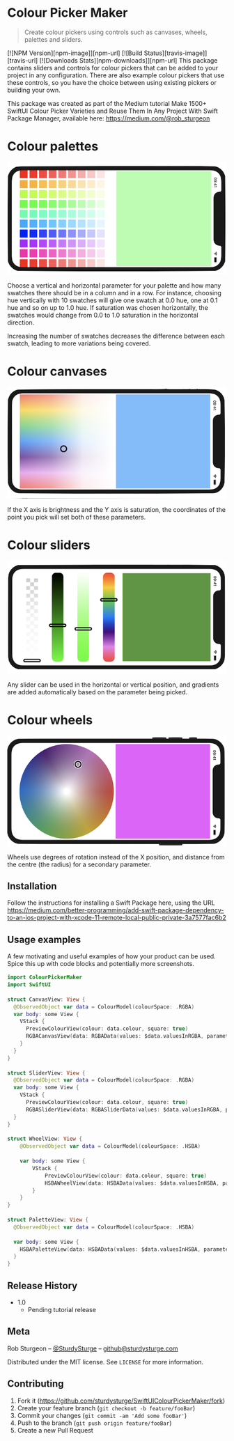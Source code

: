 # Colour Picker Maker
> Create colour pickers using controls such as canvases, wheels, palettes and sliders.

[![NPM Version][npm-image]][npm-url]
[![Build Status][travis-image]][travis-url]
[![Downloads Stats][npm-downloads]][npm-url]
This package contains sliders and controls for colour pickers that can be added to your project in any configuration. There are also example colour pickers that use these controls, so you have the choice between using existing pickers or building your own.

This package was created as part of the Medium tutorial Make 1500+ SwiftUI Colour Picker Varieties and Reuse Them In Any Project With Swift Package Manager, available here: https://medium.com/@rob_sturgeon

# Colour palettes

![Palettes](/Images/palette.png)

Choose a vertical and horizontal parameter for your palette and how many swatches there should be in a column and in a row. For instance, choosing hue vertically with 10 swatches will give one swatch at 0.0 hue, one at 0.1 hue and so on up to 1.0 hue. If saturation was chosen horizontally, the swatches would change from 0.0 to 1.0 saturation in the horizontal direction.

Increasing the number of swatches decreases the difference between each swatch, leading to more variations being covered.

# Colour canvases

![Canvases](/Images/canvas.png)

If the X axis is brightness and the Y axis is saturation, the coordinates of the point you pick will set both of these parameters.

# Colour sliders

![Canvases](/Images/sliders.png)

Any slider can be used in the horizontal or vertical position, and gradients are added automatically based on the parameter being picked.

# Colour wheels

![Canvases](/Images/wheel.png)

Wheels use degrees of rotation instead of the X position, and distance from the centre (the radius) for a secondary parameter.

## Installation

Follow the instructions for installing a Swift Package here, using the URL
https://medium.com/better-programming/add-swift-package-dependency-to-an-ios-project-with-xcode-11-remote-local-public-private-3a7577fac6b2

## Usage examples

A few motivating and useful examples of how your product can be used. Spice this up with code blocks and potentially more screenshots.

```swift
import ColourPickerMaker
import SwiftUI

struct CanvasView: View {
  @ObservedObject var data = ColourModel(colourSpace: .RGBA)
  var body: some View {
    VStack {
      PreviewColourView(colour: data.colour, square: true)
      RGBACanvasView(data: RGBAData(values: $data.valuesInRGBA, parameters: (.red, .green)))
    }
  }
}

struct SliderView: View {
  @ObservedObject var data = ColourModel(colourSpace: .RGBA)
  var body: some View {
    VStack {
      PreviewColourView(colour: data.colour, square: true)
      RGBASliderView(data: RGBASliderData(values: $data.valuesInRGBA, parameter: .red, orientation: .horizontal), thickness: 50, length: 300)
  }
}

struct WheelView: View {
    @ObservedObject var data = ColourModel(colourSpace: .HSBA)
  
    var body: some View {
        VStack {
            PreviewColourView(colour: data.colour, square: true)
            HSBAWheelView(data: HSBAData(values: $data.valuesInHSBA, parameters: (.hue, .saturation)))
        }
    }
}

struct PaletteView: View {
  @ObservedObject var data = ColourModel(colourSpace: .HSBA)
  
  var body: some View {
    HSBAPaletteView(data: HSBAData(values: $data.valuesInHSBA, parameters: (.hue, .saturation)))
  }
}
```

## Release History

* 1.0
    * Pending tutorial release

## Meta

Rob Sturgeon – [@SturdySturge](https://twitter.com/sturdysturge) – github@sturdysturge.com

Distributed under the MIT license. See ``LICENSE`` for more information.

## Contributing

1. Fork it (<https://github.com/sturdysturge/SwiftUIColourPickerMaker/fork>)
2. Create your feature branch (`git checkout -b feature/fooBar`)
3. Commit your changes (`git commit -am 'Add some fooBar'`)
4. Push to the branch (`git push origin feature/fooBar`)
5. Create a new Pull Request

<!-- Markdown link & img dfn's -->
[license-image]: https://img.shields.io/github/license/sturdysturge/SwiftUIColourPickerMaker
